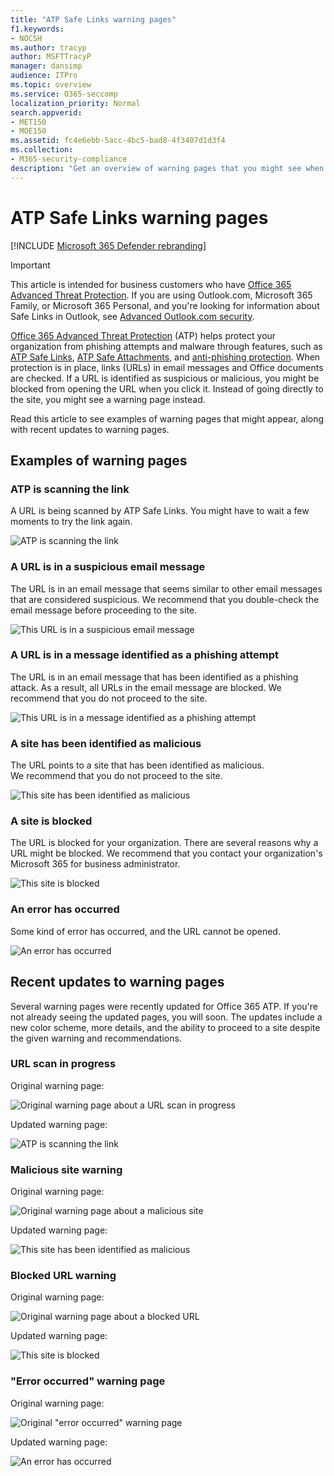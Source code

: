 ```yaml
---
title: "ATP Safe Links warning pages"
f1.keywords:
- NOCSH
ms.author: tracyp
author: MSFTTracyP
manager: dansimp
audience: ITPro
ms.topic: overview
ms.service: O365-seccomp
localization_priority: Normal
search.appverid:
- MET150
- MOE150
ms.assetid: fc4e6ebb-5acc-4bc5-bad8-4f3407d1d3f4
ms.collection:
- M365-security-compliance
description: "Get an overview of warning pages that you might see when Office 365 Advanced Threat Protection is at work."
---
```


# ATP Safe Links warning pages

[!INCLUDE [Microsoft 365 Defender rebranding](../includes/microsoft-defender-for-office.md)]


> [!IMPORTANT]
> This article is intended for business customers who have [Office 365 Advanced Threat Protection](office-365-atp.md). If you are using Outlook.com, Microsoft 365 Family, or Microsoft 365 Personal, and you're looking for information about Safe Links in Outlook, see [Advanced Outlook.com security](https://support.microsoft.com/office/882d2243-eab9-4545-a58a-b36fee4a46e2).

[Office 365 Advanced Threat Protection](office-365-atp.md) (ATP) helps protect your organization from phishing attempts and malware through features, such as [ATP Safe Links](atp-safe-links.md), [ATP Safe Attachments](atp-safe-attachments.md), and [anti-phishing protection](anti-phishing-protection.md). When protection is in place, links (URLs) in email messages and Office documents are checked. If a URL is identified as suspicious or malicious, you might be blocked from opening the URL when you click it. Instead of going directly to the site, you might see a warning page instead.

Read this article to see examples of warning pages that might appear, along with recent updates to warning pages.

## Examples of warning pages

### ATP is scanning the link

A URL is being scanned by ATP Safe Links. You might have to wait a few moments to try the link again.

![ATP is scanning the link](../../media/ee8dd5ed-6b91-4248-b054-12b719e8d0ed.png)

### A URL is in a suspicious email message

The URL is in an email message that seems similar to other email messages that are considered suspicious. We recommend that you double-check the email message before proceeding to the site.

![This URL is in a suspicious email message](../../media/33f57923-23e3-4b0f-838b-6ad589ba897b.png)

### A URL is in a message identified as a phishing attempt

The URL is in an email message that has been identified as a phishing attack. As a result, all URLs in the email message are blocked. We recommend that you do not proceed to the site.

![This URL is in a message identified as a phishing attempt](../../media/6e544a28-0604-4821-aba6-d5a57bb917e5.png)

### A site has been identified as malicious

The URL points to a site that has been identified as malicious.  <br/> We recommend that you do not proceed to the site.

![This site has been identified as malicious](../../media/058883c8-23f0-4672-9c1c-66b084796177.png)

### A site is blocked

The URL is blocked for your organization. There are several reasons why a URL might be blocked. We recommend that you contact your organization's Microsoft 365 for business administrator.

![This site is blocked](../../media/6b4bda2d-a1e6-419e-8b10-588e83c3af3f.png)

### An error has occurred

Some kind of error has occurred, and the URL cannot be opened.

![An error has occurred](../../media/2f7465a4-1cf4-4c1c-b7d4-3c07e4b795b4.png)

## Recent updates to warning pages

Several warning pages were recently updated for Office 365 ATP. If you're not already seeing the updated pages, you will soon. The updates include a new color scheme, more details, and the ability to proceed to a site despite the given warning and recommendations.

### URL scan in progress

Original warning page:

![Original warning page about a URL scan in progress](../../media/04368763-763f-43d6-94a4-a48291d36893.png)

Updated warning page:

![ATP is scanning the link](../../media/ee8dd5ed-6b91-4248-b054-12b719e8d0ed.png)

### Malicious site warning

Original warning page:

![Original warning page about a malicious site](../../media/b9efda09-6dd8-46ef-82cb-56e4d538b8f5.png)

Updated warning page:

![This site has been identified as malicious](../../media/058883c8-23f0-4672-9c1c-66b084796177.png)

### Blocked URL warning

Original warning page:

![Original warning page about a blocked URL](../../media/3d6ba028-30bf-45fc-958e-d3aad3defc83.png)

Updated warning page:

![This site is blocked](../../media/6b4bda2d-a1e6-419e-8b10-588e83c3af3f.png)

### "Error occurred" warning page

Original warning page:

![Original "error occurred" warning page](../../media/9aaa4383-2f23-48be-bdaa-8efbcb2acc70.png)

Updated warning page:

![An error has occurred](../../media/2f7465a4-1cf4-4c1c-b7d4-3c07e4b795b4.png)
